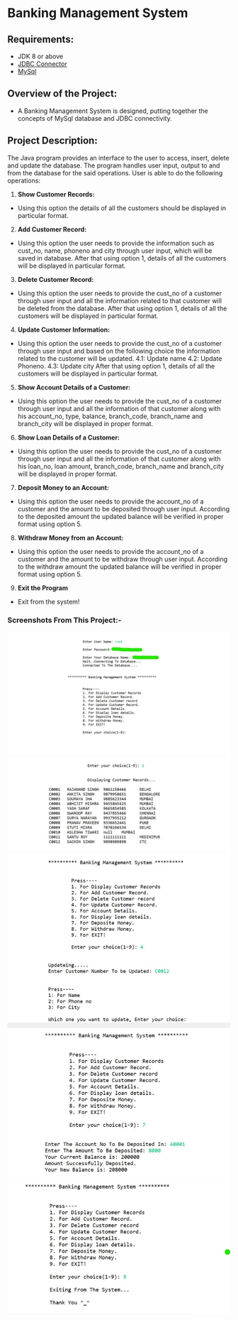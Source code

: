 # Banking Management System 
## Requirements:
- JDK 8 or above
- <a href="https://dev.mysql.com/downloads/connector/j/">JDBC Connector</a>
- <a href="https://dev.mysql.com/downloads/mysql/">MySql</a>
## Overview of the Project: 
- A Banking Management System is designed, putting together the concepts of MySql database and JDBC connectivity.

## Project Description:

The Java program provides an interface to the user to access, insert, delete and update the database. The program handles user input, output to and from the database for the said operations. User is able to do the following operations:
1.	**Show Customer Records:** 
* Using this option the details of all the customers should be displayed in particular format.
2.	**Add Customer Record:** 
* Using this option the user needs to provide the information such as cust_no, name, phoneno and city through user input, which will be saved in database. After that using option 1, details of all the customers will be displayed in particular format.
3.	**Delete Customer Record:**
* Using this option the user needs to provide the cust_no of a customer through user input and all the information related to that customer will be deleted from the database. After that using option 1, details of all the customers will be displayed in particular format.
4.	**Update Customer Information:**
* Using this option the user needs to provide the cust_no of a customer through user input and based on the following choice the information related to the customer will be updated. 4.1: Update name 4.2: Update Phoneno. 4.3: Update city After that using option 1, details of all the customers will be displayed in particular format.
5.	 **Show Account Details of a Customer:**
* Using this option the user needs to provide the cust_no of a customer through user input and all the information of that customer along with his account_no, type, balance, branch_code, branch_name and branch_city will be displayed in proper format.
6.	 **Show Loan Details of a Customer:** 
* Using this option the user needs to provide the cust_no of a customer through user input and all the information of that customer along with his loan_no, loan amount, branch_code, branch_name and branch_city will be displayed in proper format.
7.	 **Deposit Money to an Account:**
* Using this option the user needs to provide the account_no of a customer and the amount to be deposited through user input. According to the deposited amount the updated balance will be verified in proper format using option 5.
8.	 **Withdraw Money from an Account:** 
* Using this option the user needs to provide the account_no of a customer and the amount to be withdraw through user input. According to the withdraw amount the updated balance will be verified in proper format using option 5.
9.	 **Exit the Program**
* Exit from the system!


### Screenshots From This Project:-
     
  <img src="https://github.com/santuroy7/Banking_Management-System/blob/main/images/ss1.jpg">
  <img src="https://github.com/santuroy7/Banking_Management-System/blob/main/images/ss2.jpg">
  <img src="https://github.com/santuroy7/Banking_Management-System/blob/main/images/ss3.jpg">
  <img src="https://github.com/santuroy7/Banking_Management-System/blob/main/images/ss4.jpg">
  <img src="https://github.com/santuroy7/Banking_Management-System/blob/main/images/ss5.jpg">

 
